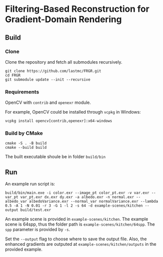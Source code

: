 # Filtering-Based Reconstruction for Gradient-Domain Rendering

## Build

### Clone

Clone the repository and fetch all submodules recursively.

```
git clone https://github.com/lastmc/FRGR.git
cd FRGR
git submodule update --init --recursive
```

### Requirements

OpenCV with `contrib` and `openexr` module.

For example, OpenCV could be installed through `vcpkg` in Windows:
```
vcpkg install opencv[contrib,openexr]:x64-windows
```

### Build by CMake

```
cmake -S . -B build
cmake --build build
```
The built executable shoule be in folder `build/bin`
## Run

An example run script is:
```
build/bin/main.exe -i color.exr --image_pt color_pt.exr -v var.exr --var_pt var_pt.exr dx.exr dy.exr -a albedo.exr -n normal.exr --albedo_var albedoVariance.exr --normal_var normalVariance.exr --lambda 0.5 -A 1 -N 0.01 -r 3 -G 1 -l 2 -s 64 -d example-scenes/kitchen --output build/test.exr
```

An example scene is provided in `example-scenes/kitchen`. The example scene is 64spp, thus the folder path is `example-scenes/kitchen/64spp`. The `spp` parameter is provided by `-s`.

Set the `--output` flag to choose where to save the output file. Also, the enhanced gradients are outputed at `example-scenes/kitchen/outputs` in the provided example.